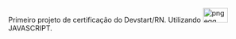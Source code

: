 Primeiro projeto de certificação do Devstart/RN.
Utilizando <img width="50" height="30" alt="pngegg" src="https://github.com/user-attachments/assets/e7a79c5b-3bbc-49d3-91b7-c900b5d3376c" /> JAVASCRIPT.
